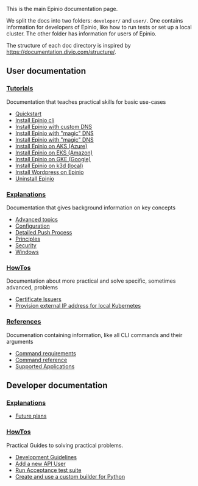 This is the main Epinio documentation page.

We split the docs into two folders: `developer/` and `user/`.
One contains information for developers of Epinio, like how to run tests or set up a local cluster.
The other folder has information for users of Epinio.

The structure of each doc directory is inspired by https://documentation.divio.com/structure/.

## User documentation

### [Tutorials](user/tutorials/)

Documentation that teaches practical skills for basic use-cases

- [Quickstart](user/tutorials/quickstart.md)
- [Install Epinio cli](user/tutorials/install_epinio_cli.md)
- [Install Epinio with custom DNS](user/tutorials/install_epinio_customDNS.md)
- [Install Epinio with "magic" DNS](user/tutorials/install_epinio_magicDNS.md)
- [Install Epinio with "magic" DNS](user/tutorials/install_epinio_magicDNS.md)
- [Install Epinio on AKS (Azure)](user/tutorials/install_epinio_on_aks.md)
- [Install Epinio on EKS (Amazon)](user/tutorials/install_epinio_on_eks.md)
- [Install Epinio on GKE (Google)](user/tutorials/install_epinio_on_gke.md)
- [Install Epinio on k3d (local)](user/tutorials/install_epinio_on_k3d.md)
- [Install Wordpress on Epinio](user/tutorials/install_wordpress_application.md)
- [Uninstall Epinio](user/tutorials/uninstall_epinio.md)

### [Explanations](user/explanations/)

Documentation that gives background information on key concepts

- [Advanced topics](user/explanations/advanced.md)
- [Configuration](user/explanations/configuration.md)
- [Detailed Push Process](user/explanations/detailed-push-process.md)
- [Principles](user/explanations/principles.md)
- [Security](user/explanations/security.md)
- [Windows](user/explanations/windows.md)

### [HowTos](user/howtos/)

Documentation about more practical and solve specific, sometimes advanced, problems

- [Certificate Issuers](user/howtos/certificate_issuers.md)
- [Provision external IP address for local Kubernetes](user/howtos/provision_external_ip_for_local_kubernetes.md)

### [References](user/references/)

Documenation containing information, like all CLI commands and their arguments

- [Command requirements](user/references/README.md)
- [Command reference](user/references/)
- [Supported Applications](user/references/supported-apps.md)

## Developer documentation

### [Explanations](developer/explanations/)

- [Future plans](developer/explanations/futureplans.md)

### [HowTos](developer/howtos/)

Practical Guides to solving practical problems.

- [Development Guidelines](developer/howtos/development.md)
- [Add a new API User](developer/howtos/new-api-user.md)
- [Run Acceptance test suite](developer/howtos/acceptance_tests.md)
- [Create and use a custom builder for Python](developer/howtos/custom-python-builder.md)
